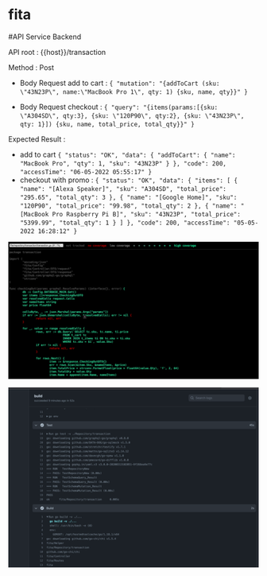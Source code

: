 # fita

#API Service Backend

API root :
{{host}}/transaction

Method :
Post

- Body Request add to cart :
  `{
      "mutation": "{addToCart (sku: \"43N23P\", name:\"MacBook Pro 1\", qty: 1) {sku, name, qty}}"
  }`

- Body Request checkout :
  `{
      "query": "{items(params:[{sku: \"A304SD\", qty:3}, {sku: \"120P90\", qty:2}, {sku: \"43N23P\", qty: 1}]) {sku, name, total_price, total_qty}}"
  }`

Expected Result :
- add to cart
  `{
  "status": "OK",
  "data": {
  "addToCart": {
  "name": "MacBook Pro",
  "qty": 1,
  "sku": "43N23P"
  }
  },
  "code": 200,
  "accessTime": "06-05-2022 05:55:17"
  }`
- checkout with promo :
  `{
  "status": "OK",
  "data": {
  "items": [
  {
  "name": "[Alexa Speaker]",
  "sku": "A304SD",
  "total_price": "295.65",
  "total_qty": 3
  },
  {
  "name": "[Google Home]",
  "sku": "120P90",
  "total_price": "99.98",
  "total_qty": 2
  },
  {
  "name": "[MacBook Pro Raspberry Pi B]",
  "sku": "43N23P",
  "total_price": "5399.99",
  "total_qty": 1
  }
  ]
  },
  "code": 200,
  "accessTime": "05-05-2022 16:28:12"
  }`

![img.png](img.png)

![img_1.png](img_1.png)
